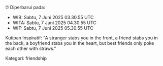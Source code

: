 ⏰ Diperbarui pada:
- WIB: Sabtu, 7 Juni 2025 03.30.55 UTC
- WITA: Sabtu, 7 Juni 2025 04.30.55 UTC
- WIT: Sabtu, 7 Juni 2025 05.30.55 UTC

Kutipan Inspiratif:
"A stranger stabs you in the front, a friend stabs you in the back, a boyfriend stabs you in the heart, but best friends only poke each other with straws."


Kategori: friendship


